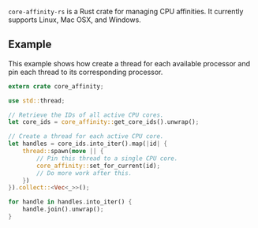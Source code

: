 `core-affinity-rs` is a Rust crate for managing CPU affinities. It currently supports Linux, Mac OSX, and Windows.

## Example

This example shows how create a thread for each available processor and pin each thread to its corresponding processor. 

```rust
extern crate core_affinity;

use std::thread;

// Retrieve the IDs of all active CPU cores.
let core_ids = core_affinity::get_core_ids().unwrap();

// Create a thread for each active CPU core.
let handles = core_ids.into_iter().map(|id| {
    thread::spawn(move || {
        // Pin this thread to a single CPU core.
        core_affinity::set_for_current(id);
        // Do more work after this.
    })
}).collect::<Vec<_>>();

for handle in handles.into_iter() {
    handle.join().unwrap();
}
```
